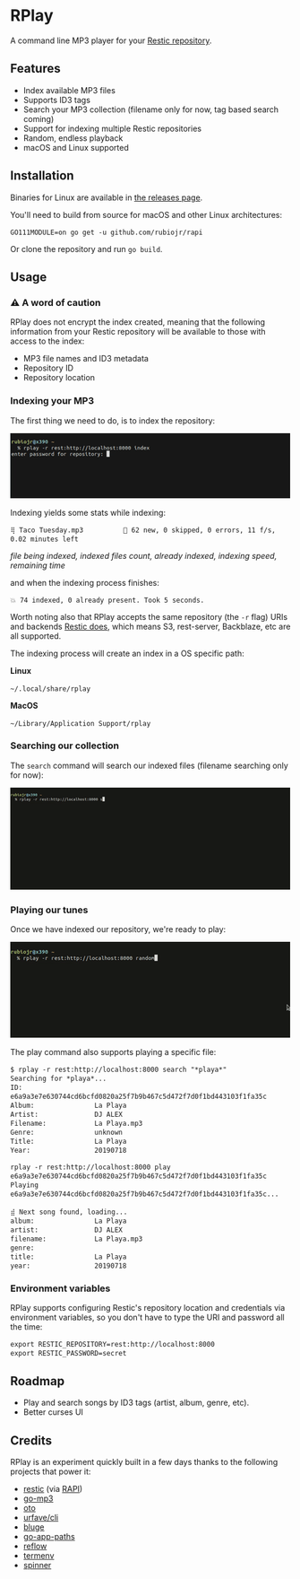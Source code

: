 # RPlay

A command line MP3 player for your [Restic repository](https://restic.net).

## Features

* Index available MP3 files
* Supports ID3 tags
* Search your MP3 collection (filename only for now, tag based search coming)
* Support for indexing multiple Restic repositories
* Random, endless playback
* macOS and Linux supported

## Installation

Binaries for Linux are available in [the releases page](https://github.com/rubiojr/rplay/releases/latest).

You'll need to build from source for macOS and other Linux architectures:

```
GO111MODULE=on go get -u github.com/rubiojr/rapi
```

Or clone the repository and run `go build`.

## Usage

### ⚠️ A word of caution

RPlay does not encrypt the index created, meaning that the following information from your Restic repository will be available to those with access to the index:

* MP3 file names and ID3 metadata
* Repository ID
* Repository location

### Indexing your MP3

The first thing we need to do, is to index the repository:

![](docs/images/rplay-index.gif)

Indexing yields some stats while indexing:

```
⢿ Taco Tuesday.mp3          🎯 62 new, 0 skipped, 0 errors, 11 f/s, 0.02 minutes left
```

_file being indexed, indexed files count, already indexed, indexing speed, remaining time_

and when the indexing process finishes:

```
💥 74 indexed, 0 already present. Took 5 seconds.
```

Worth noting also that RPlay accepts the same repository (the `-r` flag) URIs and backends [Restic does](https://restic.readthedocs.io/en/stable/030_preparing_a_new_repo.html), which means S3, rest-server, Backblaze, etc are all supported.

The indexing process will create an index in a OS specific path:

**Linux**

`~/.local/share/rplay`

**MacOS**

`~/Library/Application Support/rplay`

### Searching our collection

The `search` command will search our indexed files (filename searching only for now):

![](docs/images/rplay-search.gif)

### Playing our tunes

Once we have indexed our repository, we're ready to play:

![](docs/images/rplay-random.gif)

The play command also supports playing a specific file:

```
$ rplay -r rest:http://localhost:8000 search "*playa*"
Searching for *playa*...
ID:                  e6a9a3e7e630744cd6bcfd0820a25f7b9b467c5d472f7d0f1bd443103f1fa35c
Album:               La Playa
Artist:              DJ ALEX
Filename:            La Playa.mp3
Genre:               unknown
Title:               La Playa
Year:                20190718
```

```
rplay -r rest:http://localhost:8000 play e6a9a3e7e630744cd6bcfd0820a25f7b9b467c5d472f7d0f1bd443103f1fa35c
Playing e6a9a3e7e630744cd6bcfd0820a25f7b9b467c5d472f7d0f1bd443103f1fa35c...

⣾ Next song found, loading...
album:               La Playa
artist:              DJ ALEX
filename:            La Playa.mp3
genre:
title:               La Playa
year:                20190718
```

### Environment variables

RPlay supports configuring Restic's repository location and credentials via environment variables, so you don't have to type the URI and password all the time:

```
export RESTIC_REPOSITORY=rest:http://localhost:8000
export RESTIC_PASSWORD=secret
```

## Roadmap

* Play and search songs by ID3 tags (artist, album, genre, etc).
* Better curses UI

## Credits

RPlay is an experiment quickly built in a few days thanks to the following projects that power it:

* [restic](https://restic.net) (via [RAPI](https://github.com/rubiojr/rapi))
* [go-mp3](https://github.com/hajimehoshi/go-mp3)
* [oto](https://github.com/hajimehoshi/go-mp3)
* [urfave/cli](https://github.com/urfave/cli/blob/master/docs/v2/manual.md)
* [bluge](https://github.com/blugelabs/bluge)
* [go-app-paths](https://github.com/muesli/go-app-paths)
* [reflow](https://github.com/muesli/reflow)
* [termenv](https://github.com/muesli/termenv)
* [spinner](https://github.com/briandowns/spinner)
